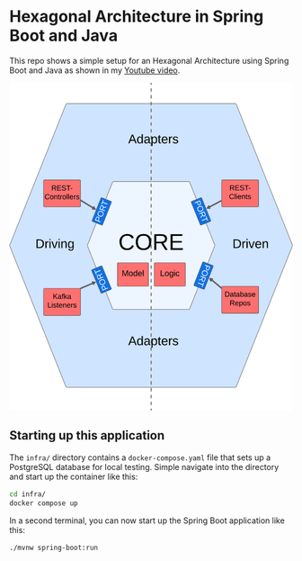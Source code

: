 # Hexagonal Architecture in Spring Boot and Java

This repo shows a simple setup for an Hexagonal Architecture using Spring Boot and Java as shown in my [Youtube video](https://youtu.be/J0etq6clvfw).

![Hexagon](./hexagon.png)

## Starting up this application

The `infra/` directory contains a `docker-compose.yaml` file that sets up a PostgreSQL database for local testing.
Simple navigate into the directory and start up the container like this:

```bash
cd infra/
docker compose up
```

In a second terminal, you can now start up the Spring Boot application like this:

```bash
./mvnw spring-boot:run
```